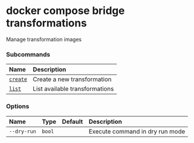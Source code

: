 # docker compose bridge transformations

<!---MARKER_GEN_START-->
Manage transformation images

### Subcommands

| Name                                                 | Description                    |
|:-----------------------------------------------------|:-------------------------------|
| [`create`](compose_bridge_transformations_create.md) | Create a new transformation    |
| [`list`](compose_bridge_transformations_list.md)     | List available transformations |


### Options

| Name        | Type   | Default | Description                     |
|:------------|:-------|:--------|:--------------------------------|
| `--dry-run` | `bool` |         | Execute command in dry run mode |


<!---MARKER_GEN_END-->


